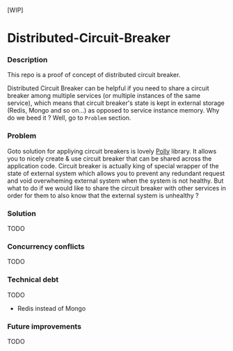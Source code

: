 [WIP]

# Distributed-Circuit-Breaker

### Description
This repo is a proof of concept of distributed circuit breaker. 

Distributed Circuit Breaker can be helpful if you need to share a circuit breaker among multiple services (or multiple instances of the same service), which means that circuit breaker's state is kept in external storage (Redis, Mongo and so on...) as opposed to service instance memory. Why do we beed it ? Well, go to `Problem` section.


### Problem
Goto solution for appliying circuit breakers is lovely [Polly](https://github.com/App-vNext/Polly) library. It allows you to nicely create & use circuit breaker that can be shared across the application code. Circuit breaker is actually king of special wrapper of the state of external system which allows you to prevent any redundant request and void overwheming external system when the system is not healthy. But what to do if we would like to share the circuit breaker with other services in order for them to also know that the external system is unhealthy ?   



### Solution
TODO

### Concurrency conflicts
TODO


### Technical debt
TODO
- Redis instead of Mongo

### Future improvements
TODO

